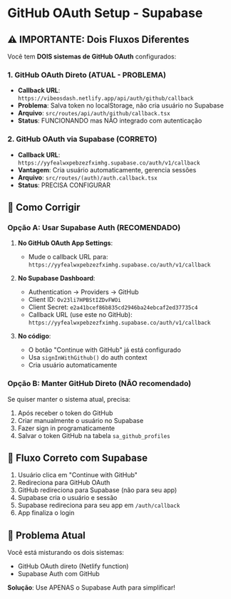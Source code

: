 # GitHub OAuth Setup - Supabase

## ⚠️ IMPORTANTE: Dois Fluxos Diferentes

Você tem **DOIS sistemas de GitHub OAuth** configurados:

### 1. GitHub OAuth Direto (ATUAL - PROBLEMA)
- **Callback URL**: `https://vibeosdash.netlify.app/api/auth/github/callback`
- **Problema**: Salva token no localStorage, não cria usuário no Supabase
- **Arquivo**: `src/routes/api/auth/github/callback.tsx`
- **Status**: FUNCIONANDO mas NÃO integrado com autenticação

### 2. GitHub OAuth via Supabase (CORRETO)
- **Callback URL**: `https://yyfealwxpebzezfximhg.supabase.co/auth/v1/callback`
- **Vantagem**: Cria usuário automaticamente, gerencia sessões
- **Arquivo**: `src/routes/(auth)/auth.callback.tsx`
- **Status**: PRECISA CONFIGURAR

## 🔧 Como Corrigir

### Opção A: Usar Supabase Auth (RECOMENDADO)

1. **No GitHub OAuth App Settings**:
   - Mude o callback URL para: `https://yyfealwxpebzezfximhg.supabase.co/auth/v1/callback`

2. **No Supabase Dashboard**:
   - Authentication → Providers → GitHub
   - Client ID: `Ov23li7HPBStIZDvFWOi`
   - Client Secret: `e2a41bcef86b835cd2946ba24ebcaf2ed37735c4`
   - Callback URL (use este no GitHub): `https://yyfealwxpebzezfximhg.supabase.co/auth/v1/callback`

3. **No código**:
   - O botão "Continue with GitHub" já está configurado
   - Usa `signInWithGithub()` do auth context
   - Cria usuário automaticamente

### Opção B: Manter GitHub Direto (NÃO recomendado)

Se quiser manter o sistema atual, precisa:
1. Após receber o token do GitHub
2. Criar manualmente o usuário no Supabase
3. Fazer sign in programaticamente
4. Salvar o token GitHub na tabela `sa_github_profiles`

## 📝 Fluxo Correto com Supabase

1. Usuário clica em "Continue with GitHub"
2. Redireciona para GitHub OAuth
3. GitHub redireciona para Supabase (não para seu app)
4. Supabase cria o usuário e sessão
5. Supabase redireciona para seu app em `/auth/callback`
6. App finaliza o login

## 🚨 Problema Atual

Você está misturando os dois sistemas:
- GitHub OAuth direto (Netlify function)
- Supabase Auth com GitHub

**Solução**: Use APENAS o Supabase Auth para simplificar!